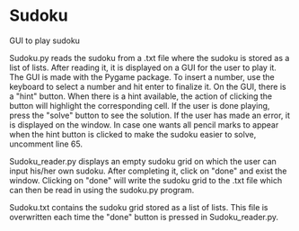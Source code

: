 # Sudoku
GUI to play sudoku

Sudoku.py reads the sudoku from a .txt file where the sudoku is stored as a list of lists. 
After reading it, it is displayed on a GUI for the user to play it. The GUI is made with the Pygame package. 
To insert a number, use the keyboard to select a number and hit enter to finalize it. 
On the GUI, there is a "hint" button. When there is a hint available, the action of clicking the button will highlight the corresponding cell. If the user is done playing, press the "solve" button to see the solution. If the user has made an error, it is displayed on the window. 
In case one wants all pencil marks to appear when the hint button is clicked to make the sudoku easier to solve, uncomment line 65. 

Sudoku_reader.py displays an empty sudoku grid on which the user can input his/her own sudoku. After completing it, click on "done" and exist the window. Clicking on "done" will write the sudoku grid to the .txt file which can then be read in using the sudoku.py program.

Sudoku.txt contains the sudoku grid stored as a list of lists. This file is overwritten each time the "done" button is pressed in Sudoku_reader.py. 
